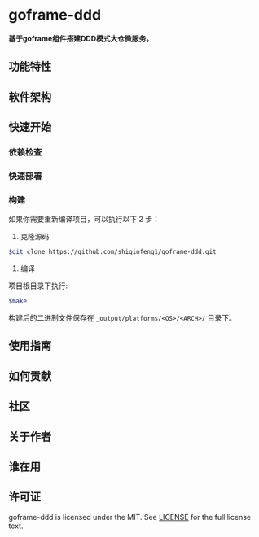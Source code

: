 # goframe-ddd

**基于goframe组件搭建DDD模式大仓微服务。**

## 功能特性

## 软件架构

## 快速开始

### 依赖检查

### 快速部署

### 构建

如果你需要重新编译项目，可以执行以下 2 步：

1. 克隆源码

```bash
$git clone https://github.com/shiqinfeng1/goframe-ddd.git
```

1. 编译

项目根目录下执行:

```bash
$make
```

构建后的二进制文件保存在 `_output/platforms/<OS>/<ARCH>/` 目录下。

## 使用指南

## 如何贡献

## 社区

## 关于作者

## 谁在用

## 许可证

goframe-ddd is licensed under the MIT. See [LICENSE](LICENSE) for the full license text.
